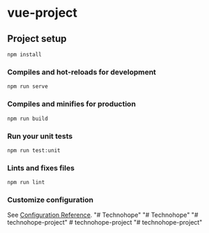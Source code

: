 # vue-project

## Project setup
```
npm install
```

### Compiles and hot-reloads for development
```
npm run serve
```

### Compiles and minifies for production
```
npm run build
```

### Run your unit tests
```
npm run test:unit
```

### Lints and fixes files
```
npm run lint
```

### Customize configuration
See [Configuration Reference](https://cli.vuejs.org/config/).
"# Technohope" 
"# Technohope" 
"# technohope-project" 
#   t e c h n o h o p e - p r o j e c t  
 "# technohope-project" 
